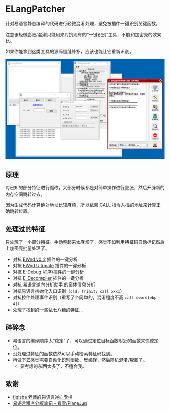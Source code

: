 # ELangPatcher

针对易语言静态编译的代码进行轻微混淆处理，避免被插件一键识别关键函数。

注意该轻微膨胀/混淆只能用来对抗现有的“一键识别”工具，不能和加密壳的效果比。

如果你能拿到这类工具的源码缝缝补补，应该也能让它重新识别。

![效果展示截图](assets/screenshot.webp)

## 原理

对已知的部分特征进行魔改，大部分时候都是对简单操作进行膨胀，然后开辟新的内存空间跳转过去。

因为生成代码计算绝对地址比较麻烦，所以依赖 CALL 指令入栈的地址来计算正确跳转位置。

## 处理过的特征

只处理了一小部分特征。手动整起来太麻烦了，感觉不如利用特征码自动标记然后上加密壳批量处理了。

- 对抗 [EWnd v0.2] 插件的一键分析
- 对抗 [EWnd Ultimate] 插件的一键分析
- 对抗 [E-Debug] 程序/插件的一键分析
- 对抗 [E-Decompiler] 插件的一键分析
- 对抗 [易语言逆向分析助手] 的窗体信息分析
- 对抗易语言初始化入口识别（`cld; fninit; call xxxx`）
- 对抗控件处理事件识别（重写了个简单的，混淆程度不高 `call dword[ebp - 4]`）
- 处理了找到的一些乱七八糟的特征…

[EWnd Ultimate]: https://www.52pojie.cn/thread-1466188-1-1.html
[EWnd v0.2]: https://www.52pojie.cn/thread-396634-1-1.html
[E-Debug]: https://www.52pojie.cn/thread-1527446-1-1.html
[E-Decompiler]: https://www.52pojie.cn/thread-1684608-1-1.html
[易语言逆向分析助手]: https://www.52pojie.cn/thread-1586374-1-1.html

## 碎碎念

- 易语言的编译顺序太“稳定”了，可以通过定位目标函数附近的函数来快速定位。
- 没处理过特征的函数依然可以手动检索特征码找到。
- 再做下去感觉需要自动化识别函数、反编译、然后随机混淆/膨胀了。
  - 要考虑的东西太多了，不适合我。

## 致谢

- [fjqisba 老师的易语言逆向专栏]
- [易语言程序分析笔记 - 看雪/PlaneJun]

[fjqisba 老师的易语言逆向专栏]: https://fjqisba.github.io/categories/%E6%98%93%E8%AF%AD%E8%A8%80%E9%80%86%E5%90%91/
[易语言程序分析笔记 - 看雪/PlaneJun]: https://bbs.kanxue.com/thread-274503.htm
